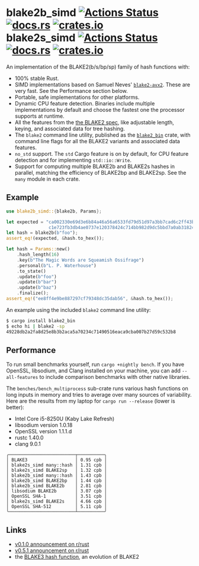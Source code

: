 # blake2b_simd [![Actions Status](https://github.com/oconnor663/blake2_simd/workflows/tests/badge.svg)](https://github.com/oconnor663/blake2_simd/actions) [![docs.rs](https://docs.rs/blake2b_simd/badge.svg)](https://docs.rs/blake2b_simd) [![crates.io](https://img.shields.io/crates/v/blake2b_simd.svg)](https://crates.io/crates/blake2b_simd)<br>blake2s_simd [![Actions Status](https://github.com/oconnor663/blake2_simd/workflows/tests/badge.svg)](https://github.com/oconnor663/blake2_simd/actions) [![docs.rs](https://docs.rs/blake2s_simd/badge.svg)](https://docs.rs/blake2s_simd) [![crates.io](https://img.shields.io/crates/v/blake2s_simd.svg)](https://crates.io/crates/blake2s_simd)

An implementation of the BLAKE2(b/s/bp/sp) family of hash functions with:

- 100% stable Rust.
- SIMD implementations based on Samuel Neves' [`blake2-avx2`](https://github.com/sneves/blake2-avx2).
  These are very fast. See the Performance section below.
- Portable, safe implementations for other platforms.
- Dynamic CPU feature detection. Binaries include multiple implementations by default and
  choose the fastest one the processor supports at runtime.
- All the features from the [the BLAKE2 spec](https://blake2.net/blake2.pdf), like adjustable
  length, keying, and associated data for tree hashing.
- The `blake2` command line utility, published as the
  [`blake2_bin`](https://crates.io/crates/blake2_bin) crate, with command line flags for all
  the BLAKE2 variants and associated data features.
- `no_std` support. The `std` Cargo feature is on by default, for CPU feature detection and
  for implementing `std::io::Write`.
- Support for computing multiple BLAKE2b and BLAKE2s hashes in parallel, matching the
  efficiency of BLAKE2bp and BLAKE2sp. See the `many` module in each crate.

## Example

```rust
use blake2b_simd::{blake2b, Params};

let expected = "ca002330e69d3e6b84a46a56a6533fd79d51d97a3bb7cad6c2ff43b354185d6d\
                c1e723fb3db4ae0737e120378424c714bb982d9dc5bbd7a0ab318240ddd18f8d";
let hash = blake2b(b"foo");
assert_eq!(expected, &hash.to_hex());

let hash = Params::new()
    .hash_length(16)
    .key(b"The Magic Words are Squeamish Ossifrage")
    .personal(b"L. P. Waterhouse")
    .to_state()
    .update(b"foo")
    .update(b"bar")
    .update(b"baz")
    .finalize();
assert_eq!("ee8ff4e9be887297cf79348dc35dab56", &hash.to_hex());
```

An example using the included `blake2` command line utility:

```bash
$ cargo install blake2_bin
$ echo hi | blake2 -sp
49228db2a2fa8d25e8b3b2aca5a70234c71490516eaca9cba007b27d59c532b8
```

## Performance

To run small benchmarks yourself, run `cargo +nightly bench`. If you
have OpenSSL, libsodium, and Clang installed on your machine, you can
add `--all-features` to include comparison benchmarks with other native
libraries.

The `benches/bench_multiprocess` sub-crate runs various hash functions
on long inputs in memory and tries to average over many sources of
variability. Here are the results from my laptop for `cargo run
--release` (lower is better):

- Intel Core i5-8250U (Kaby Lake Refresh)
- libsodium version 1.0.18
- OpenSSL version 1.1.1.d
- rustc 1.40.0
- clang 9.0.1

```table
╭─────────────────────────┬──────────╮
│ BLAKE3                  │ 0.95 cpb │
│ blake2s_simd many::hash │ 1.31 cpb │
│ blake2s_simd BLAKE2sp   │ 1.32 cpb │
│ blake2b_simd many::hash │ 1.43 cpb │
│ blake2b_simd BLAKE2bp   │ 1.44 cpb │
│ blake2b_simd BLAKE2b    │ 2.81 cpb │
│ libsodium BLAKE2b       │ 3.07 cpb │
│ OpenSSL SHA-1           │ 3.51 cpb │
│ blake2s_simd BLAKE2s    │ 4.66 cpb │
│ OpenSSL SHA-512         │ 5.11 cpb │
╰─────────────────────────┴──────────╯
```

## Links

- [v0.1.0 announcement on r/rust](https://www.reddit.com/r/rust/comments/96q69x/code_review_request_an_avx2_implementation_of/)
- [v0.5.1 announcement on r/rust](https://www.reddit.com/r/rust/comments/brqilo/blake2b_simd_is_joined_by_blake2s_simd_with_new/)
- the [BLAKE3 hash function](https://github.com/BLAKE3-team/BLAKE3), an evolution of BLAKE2
